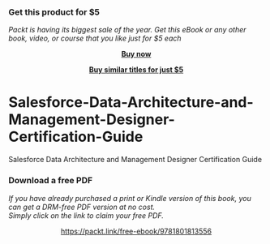 
### Get this product for $5

<i>Packt is having its biggest sale of the year. Get this eBook or any other book, video, or course that you like just for $5 each</i>


<b><p align='center'>[Buy now](https://packt.link/9781801813556)</p></b>


<b><p align='center'>[Buy similar titles for just $5](https://subscription.packtpub.com/search)</p></b>


# Salesforce-Data-Architecture-and-Management-Designer-Certification-Guide
Salesforce Data Architecture and Management Designer Certification Guide

### Download a free PDF

 <i>If you have already purchased a print or Kindle version of this book, you can get a DRM-free PDF version at no cost.<br>Simply click on the link to claim your free PDF.</i>
<p align="center"> <a href="https://packt.link/free-ebook/9781801813556">https://packt.link/free-ebook/9781801813556 </a> </p>